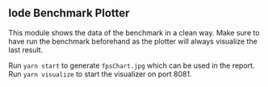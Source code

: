 ## lode Benchmark Plotter

This module shows the data of the benchmark in a clean way.
Make sure to have run the benchmark beforehand as the plotter will always visualize the last result.

Run `yarn start` to generate `fpsChart.jpg` which can be used in the report.
Run `yarn visualize` to start the visualizer on port 8081.
